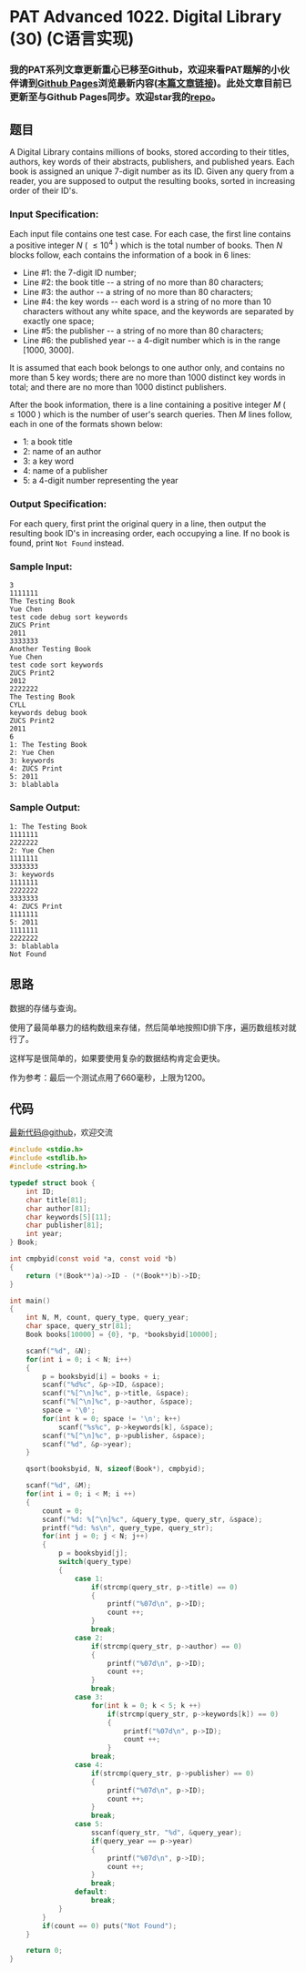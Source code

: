 # PAT Advanced 1022. Digital Library (30) (C语言实现)

### 我的PAT系列文章更新重心已移至Github，欢迎来看PAT题解的小伙伴请到[Github Pages](https://oliverlew.github.io/PAT)浏览最新内容([本篇文章链接](https://oliverlew.github.io/PAT/Advanced/1022.html))。此处文章目前已更新至与Github Pages同步。欢迎star我的[repo](https://github.com/OliverLew/PAT)。

## 题目

A Digital Library contains millions of books, stored according to their
titles, authors, key words of their abstracts, publishers, and published
years. Each book is assigned an unique 7-digit number as its ID. Given any
query from a reader, you are supposed to output the resulting books, sorted in
increasing order of their ID's.

### Input Specification:

Each input file contains one test case. For each case, the first line contains
a positive integer $N$ ( $\le 10^4$ ) which is the total number of books. Then
$N$ blocks follow, each contains the information of a book in 6 lines:

  * Line #1: the 7-digit ID number;
  * Line #2: the book title -- a string of no more than 80 characters;
  * Line #3: the author -- a string of no more than 80 characters;
  * Line #4: the key words -- each word is a string of no more than 10 characters without any white space, and the keywords are separated by exactly one space;
  * Line #5: the publisher -- a string of no more than 80 characters;
  * Line #6: the published year -- a 4-digit number which is in the range [1000, 3000].

It is assumed that each book belongs to one author only, and contains no more
than 5 key words; there are no more than 1000 distinct key words in total; and
there are no more than 1000 distinct publishers.

After the book information, there is a line containing a positive integer $M$
( $\le 1000$ ) which is the number of user's search queries. Then $M$ lines
follow, each in one of the formats shown below:

  * 1: a book title
  * 2: name of an author
  * 3: a key word
  * 4: name of a publisher
  * 5: a 4-digit number representing the year

### Output Specification:

For each query, first print the original query in a line, then output the
resulting book ID's in increasing order, each occupying a line. If no book is
found, print `Not Found` instead.

### Sample Input:

    
    
    3
    1111111
    The Testing Book
    Yue Chen
    test code debug sort keywords
    ZUCS Print
    2011
    3333333
    Another Testing Book
    Yue Chen
    test code sort keywords
    ZUCS Print2
    2012
    2222222
    The Testing Book
    CYLL
    keywords debug book
    ZUCS Print2
    2011
    6
    1: The Testing Book
    2: Yue Chen
    3: keywords
    4: ZUCS Print
    5: 2011
    3: blablabla
    

### Sample Output:

    
    
    1: The Testing Book
    1111111
    2222222
    2: Yue Chen
    1111111
    3333333
    3: keywords
    1111111
    2222222
    3333333
    4: ZUCS Print
    1111111
    5: 2011
    1111111
    2222222
    3: blablabla
    Not Found
    



## 思路


数据的存储与查询。

使用了最简单暴力的结构数组来存储，然后简单地按照ID排下序，遍历数组核对就行了。

这样写是很简单的，如果要使用复杂的数据结构肯定会更快。

作为参考：最后一个测试点用了660毫秒，上限为1200。

## 代码

[最新代码@github](https://github.com/OliverLew/PAT/blob/master/PATAdvanced/1022.c)，欢迎交流
```c
#include <stdio.h>
#include <stdlib.h>
#include <string.h>

typedef struct book {
    int ID;
    char title[81];
    char author[81];
    char keywords[5][11];
    char publisher[81];
    int year;
} Book;

int cmpbyid(const void *a, const void *b)
{
    return (*(Book**)a)->ID - (*(Book**)b)->ID;
}

int main()
{
    int N, M, count, query_type, query_year;
    char space, query_str[81];
    Book books[10000] = {0}, *p, *booksbyid[10000];

    scanf("%d", &N);
    for(int i = 0; i < N; i++)
    {
        p = booksbyid[i] = books + i;
        scanf("%d%c", &p->ID, &space);
        scanf("%[^\n]%c", p->title, &space);
        scanf("%[^\n]%c", p->author, &space);
        space = '\0';
        for(int k = 0; space != '\n'; k++)
            scanf("%s%c", p->keywords[k], &space);
        scanf("%[^\n]%c", p->publisher, &space);
        scanf("%d", &p->year);
    }

    qsort(booksbyid, N, sizeof(Book*), cmpbyid);

    scanf("%d", &M);
    for(int i = 0; i < M; i ++)
    {
        count = 0;
        scanf("%d: %[^\n]%c", &query_type, query_str, &space);
        printf("%d: %s\n", query_type, query_str);
        for(int j = 0; j < N; j++)
        {
            p = booksbyid[j];
            switch(query_type)
            {
                case 1:
                    if(strcmp(query_str, p->title) == 0)
                    {
                        printf("%07d\n", p->ID);
                        count ++;
                    }
                    break;
                case 2:
                    if(strcmp(query_str, p->author) == 0)
                    {
                        printf("%07d\n", p->ID);
                        count ++;
                    }
                    break;
                case 3:
                    for(int k = 0; k < 5; k ++)
                        if(strcmp(query_str, p->keywords[k]) == 0)
                        {
                            printf("%07d\n", p->ID);
                            count ++;
                        }
                    break;
                case 4:
                    if(strcmp(query_str, p->publisher) == 0)
                    {
                        printf("%07d\n", p->ID);
                        count ++;
                    }
                    break;
                case 5:
                    sscanf(query_str, "%d", &query_year);
                    if(query_year == p->year)
                    {
                        printf("%07d\n", p->ID);
                        count ++;
                    }
                    break;
                default:
                    break;
            }
        }
        if(count == 0) puts("Not Found");
    }

    return 0;
}
```
